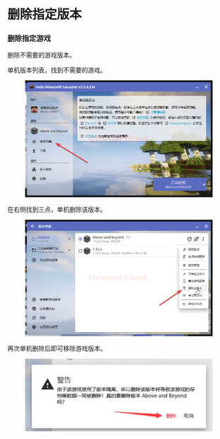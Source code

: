 # 删除指定版本

### 删除指定游戏

删除不需要的游戏版本。

单机版本列表，找到不需要的游戏。

<figure><img src="../../../../../.gitbook/assets/javaw_m9KtPTQhTS.png" alt=""><figcaption></figcaption></figure>

在右侧找到三点，单机删除该版本。

<figure><img src="../../../../../.gitbook/assets/javaw_dhb1SyIcy2.png" alt=""><figcaption></figcaption></figure>

再次单机删除后即可移除游戏版本。

<figure><img src="../../../../../.gitbook/assets/image (1) (1) (1) (1).png" alt=""><figcaption></figcaption></figure>
